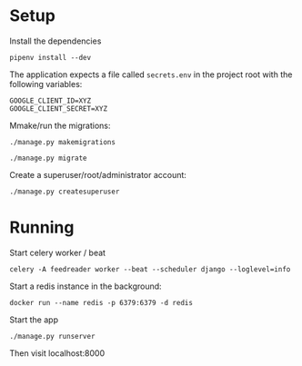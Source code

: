 
# Setup

Install the dependencies

    pipenv install --dev

The application expects a file called `secrets.env` in the project root with the following variables:

    GOOGLE_CLIENT_ID=XYZ
    GOOGLE_CLIENT_SECRET=XYZ

Mmake/run the migrations:

    ./manage.py makemigrations

    ./manage.py migrate

Create a superuser/root/administrator account:

    ./manage.py createsuperuser

# Running

        
Start celery worker / beat

    celery -A feedreader worker --beat --scheduler django --loglevel=info
        
                
Start a redis instance in the background:

    docker run --name redis -p 6379:6379 -d redis

Start the app

    ./manage.py runserver

Then visit localhost:8000